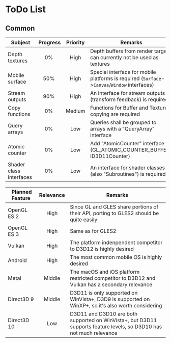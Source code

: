 
ToDo List
=========

Common
------

| Subject | Progress | Priority | Remarks |
|---------|:--------:|:--------:|---------|
| Depth textures | 0% | High | Depth buffers from render targets can currently not be used as textures |
| Mobile surface | 50% | High | Special interface for mobile platforms is required (`Surface`->`Canvas`/`Window` interfaces) |
| Stream outputs | 90% | High | An interface for stream outputs (transform feedback) is required |
| Copy functions | 0% | Medium | Functions for Buffer and Texture copying are required |
| Query arrays | 0% | Low | Queries shall be grouped to arrays with a "QueryArray" interface |
| Atomic counter | 0% | Low | Add "AtomicCounter" interface (GL_ATOMIC_COUNTER_BUFFER, ID3D11Counter) |
| Shader class interfaces | 0% | Low | An interface for shader classes (also "Subroutines") is required |

| Planned Feature | Relevance | Remarks |
|-----------------|:---------:|---------|
| OpenGL ES 2 | High | Since GL and GLES share portions of their API, porting to GLES2 should be quite easily |
| OpenGL ES 3 | High | Same as for GLES2 |
| Vulkan | High | The platform indenpendent competitor to D3D12 is highly desired |
| Android | High | The most common mobile OS is highly desired |
| Metal | Middle | The macOS and iOS platform restricted competitor to D3D12 and Vulkan has a secondary relevance |
| Direct3D 9 | Middle | D3D11 is only supported on WinVista+, D3D9 is supported on WinXP+, so it's also worth considering |
| Direct3D 10 | Low | D3D11 and D3D10 are both supported on WinVista+, but D3D11 supports feature levels, so D3D10 has not much relevance |

